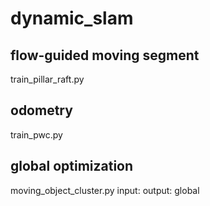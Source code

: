 # dynamic_slam

## flow-guided moving segment
train_pillar_raft.py

## odometry
train_pwc.py

## global optimization
moving_object_cluster.py
input:
output:
global

